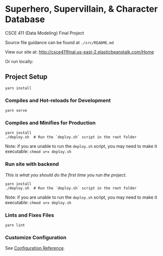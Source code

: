 # Superhero, Supervillain, & Character Database
CSCE 411 (Data Modeling) Final Project

Source file guidance can be found at `./src/README.md`

View our site at: http://csce411final.us-east-2.elasticbeanstalk.com/Home

Or run locally:

## Project Setup
```
yarn install
```

### Compiles and Hot-reloads for Development
```
yarn serve
```

### Compiles and Minifies for Production
```
yarn install
./deploy.sh  # Run the `deploy.sh` script in the root folder
```
Note: if you are unable to run the `deploy.sh` script, you may need to make it executable: `chmod u+x deploy.sh`

### Run site with backend
*This is what you should do the first time you run the project.*

```
yarn install
./deploy.sh  # Run the `deploy.sh` script in the root folder
```
Note: if you are unable to run the `deploy.sh` script, you may need to make it executable: `chmod u+x deploy.sh`

### Lints and Fixes Files
```
yarn lint
```

### Customize Configuration
See [Configuration Reference](https://cli.vuejs.org/config/).
